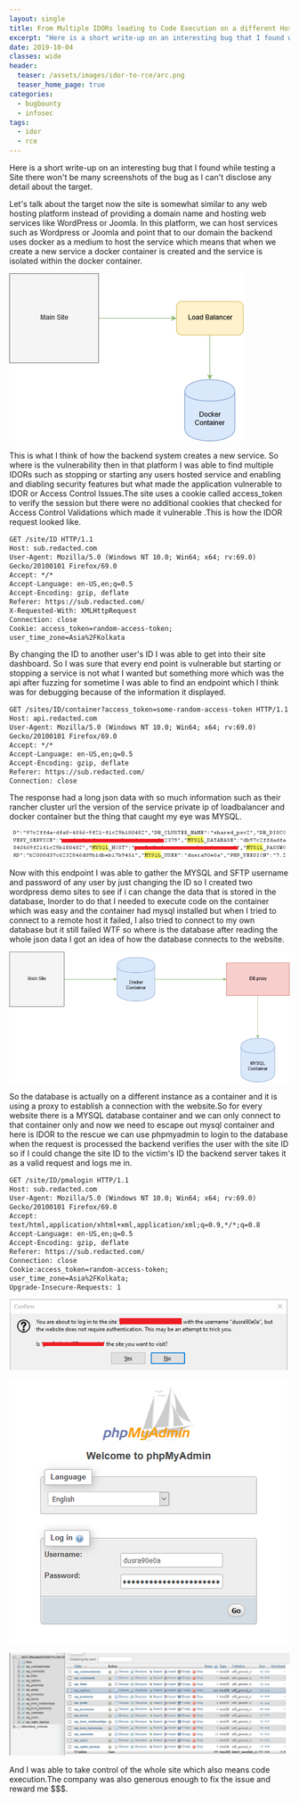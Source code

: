 ```yaml
---
layout: single
title: From Multiple IDORs leading to Code Execution on a different Host Container
excerpt: "Here is a short write-up on an interesting bug that I found while testing a site where I was able to chain multiple IDORs to execute Code on the server"
date: 2019-10-04
classes: wide
header:
  teaser: /assets/images/idor-to-rce/arc.png
  teaser_home_page: true
categories:
  - bugbounty
  - infosec
tags:  
  - idor
  - rce
---
```



Here is a short write-up on an interesting bug that I found while testing a Site there won't be many screenshots of the bug as I can't disclose any detail about the target.

Let's talk about the target now the site is somewhat similar to any web hosting platform instead of providing a domain name and hosting web services like WordPress or Joomla. In this platform, we can host services such as Wordpress or Joomla and point that to our domain the backend uses docker as a medium to host the service which means that when we create a new service a docker container is created and the service is isolated within the docker container.

![](/assets/images/idor-to-rce/arc.png)

This is what I think of how the backend system creates a new service. So where is the vulnerability then in that platform I was able to find multiple IDORs such as stopping or starting any users hosted service and enabling and diabling security features but what made the application vulnerable to IDOR or Access Control Issues.The site uses a cookie called access_token to verify the session but there were no additional cookies that checked for Access Control Validations which made it vulnerable .This is how the IDOR request looked like.

```
GET /site/ID HTTP/1.1
Host: sub.redacted.com
User-Agent: Mozilla/5.0 (Windows NT 10.0; Win64; x64; rv:69.0) Gecko/20100101 Firefox/69.0
Accept: */*
Accept-Language: en-US,en;q=0.5
Accept-Encoding: gzip, deflate
Referer: https://sub.redacted.com/
X-Requested-With: XMLHttpRequest
Connection: close
Cookie: access_token=random-access-token; user_time_zone=Asia%2FKolkata
```

By changing the ID to another user's ID I was able to get into their site dashboard. So I was sure that every end point is vulnerable but starting or stopping a service is not what I wanted but something more which was the api after fuzzing for sometime I was able to find an endpoint which I think was for debugging because of the information it displayed.

```
GET /sites/ID/container?access_token=some-random-access-token HTTP/1.1
Host: api.redacted.com
User-Agent: Mozilla/5.0 (Windows NT 10.0; Win64; x64; rv:69.0) Gecko/20100101 Firefox/69.0
Accept: */*
Accept-Language: en-US,en;q=0.5
Accept-Encoding: gzip, deflate
Referer: https://sub.redacted.com/
Connection: close
```
The response had a long json data with so much information such as their rancher cluster url the version of the service private ip of loadbalancer and docker container but the thing that caught my eye was MYSQL.

![](/assets/images/idor-to-rce/mysql_info.png)

Now with this endpoint I was able to gather the MYSQL and SFTP username and password of any user by just changing the ID so I created two wordpress demo sites to see if i can change the data that is stored in the database, Inorder to do that I needed to execute code on the container which was easy and the container had mysql installed but when I tried to connect to a remote host it failed, I also tried to connect to my own database but it still failed WTF so where is the database after reading the whole json data I got an idea of how the database connects to the website.

![](/assets/images/idor-to-rce/mysql_arc.png)

So the database is actually on a different instance as a container and it is using a proxy to establish a connection with the website.So for every website there is a MYSQL database container and we can only connect to that container only and now we need to escape out mysql container and here is IDOR to the rescue we can use phpmyadmin to login to the database when the request is processed the backend verifies the user with the site ID so if I could change the site ID to the victim's ID the backend server takes it as a valid request and logs me in.

```
GET /site/ID/pmalogin HTTP/1.1
Host: sub.redacted.com
User-Agent: Mozilla/5.0 (Windows NT 10.0; Win64; x64; rv:69.0) Gecko/20100101 Firefox/69.0
Accept: text/html,application/xhtml+xml,application/xml;q=0.9,*/*;q=0.8
Accept-Language: en-US,en;q=0.5
Accept-Encoding: gzip, deflate
Referer: https://sub.redacted.com/
Connection: close
Cookie:access_token=random-access-token; user_time_zone=Asia%2FKolkata;
Upgrade-Insecure-Requests: 1
```

![](/assets/images/idor-to-rce/mysql_alert.png)

![](/assets/images/idor-to-rce/phpmyadmin.png)

![](/assets/images/idor-to-rce/db.png)

And I was able to take control of the whole site which also means code execution.The company was also generous enough to fix the issue and reward me $$$.